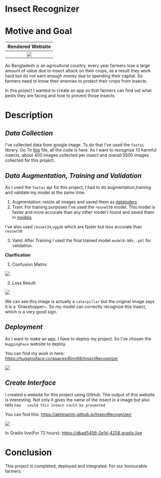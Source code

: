 # Insect Recognizer

# Motive and Goal

Rendered Website            |  
:-------------------------:|
![](https://github.com/AklimaRimi/InsectRecognizer/blob/main/output/github.png) |

As Bangladesh is an agricultural country, every year farmers lose a large amount of value due to insect attack on their crops, as a result they work hard but do not earn enough money due to spending their capital. So farmers need to know their enemies to protect their crops from insects.

In this project I wanted to create an app so that farmers can find out what pests they are facing and how to prevent those insects.

# Description

   ## ***Data Collection***
  
  I've collected data from google image. To do that I've used the `fastai` library. Go To [this](https://github.com/AklimaRimi/InsectRecognizer/blob/main/notebooks/insect_img_downloader.py) file, all the code is here. 
  As I want to recognize 13 harmful insects, about 400 images collected per insect and overall 5500 images collected for this project.

  ## ***Data Augmentation, Training and Validation***

  As I used the `fastai` api for this project, I had to do augmentation,training and validate my model at the same time. 
  1. Augmentation: resize all images and saved them as [dataloders](https://github.com/AklimaRimi/InsectRecognizer/tree/main/dataloaders)
  2. Train: For training purposes I've used the `resnet50` model. This model is faster and more accurate than any other model I found and saved them in [models](https://github.com/AklimaRimi/InsectRecognizer/tree/main/models)
  
  I've also used `resnet34`,`vgg16` which are faster but less accurate than `resnet50` 

  3. Valid: After Training I used the final trained model `model6-90%_.pkl` for validation.
  
  **Clarification**
  1. Confusion Matrix: 


  ![](https://github.com/AklimaRimi/InsectRecognizer/blob/main/output/confusion.png)
  
  2. Loss Result:


  ![](https://github.com/AklimaRimi/InsectRecognizer/blob/main/output/result.png)
  
  We can see this image is actually a `caterpillar` but the original image says it is a `Grasshopper~. So my model can correctly recognize this insect, which is a very good sign.
  
  ## ***Deployment***
  
  As I want to make an app, I have to deploy my project. So I've chosen the `HuggingFace` website to deploy. 
  
  You can find my work in here: https://huggingface.co/spaces/Rimi98/InsectRecognizer
  
  ![](https://github.com/AklimaRimi/InsectRecognizer/blob/main/output/huggingface.png)
  
  ## ***Create Interface***
  
  I created a website for this project using GitHub. The output of this website is interesting. Not only it gives the name of the insect in a image but also tells `how   could this insect could be prevented`
  
  You can find this: https://aklimarimi.github.io/InsectRecognizer/
  
  ![](https://github.com/AklimaRimi/InsectRecognizer/blob/main/output/github.png)
  
  In Gradio live(For 72 hours): https://dbad5456-2e1d-4258.gradio.live
  
# Conclusion
This project is completed, deployed and integrated. For our honourable farmers.
